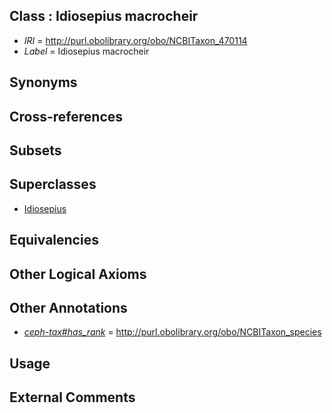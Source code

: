 
## Class : Idiosepius macrocheir

 * *IRI* = http://purl.obolibrary.org/obo/NCBITaxon_470114
 * *Label* = Idiosepius macrocheir

## Synonyms


## Cross-references


## Subsets


## Superclasses

 * [Idiosepius](../../NCBITaxon/80/NCBITaxon_55280.md)

## Equivalencies


## Other Logical Axioms


## Other Annotations

 * *[ceph-tax#has_rank](../../ceph-tax#has/nk/ceph-tax#has_rank.md)* = http://purl.obolibrary.org/obo/NCBITaxon_species

## Usage


## External Comments

